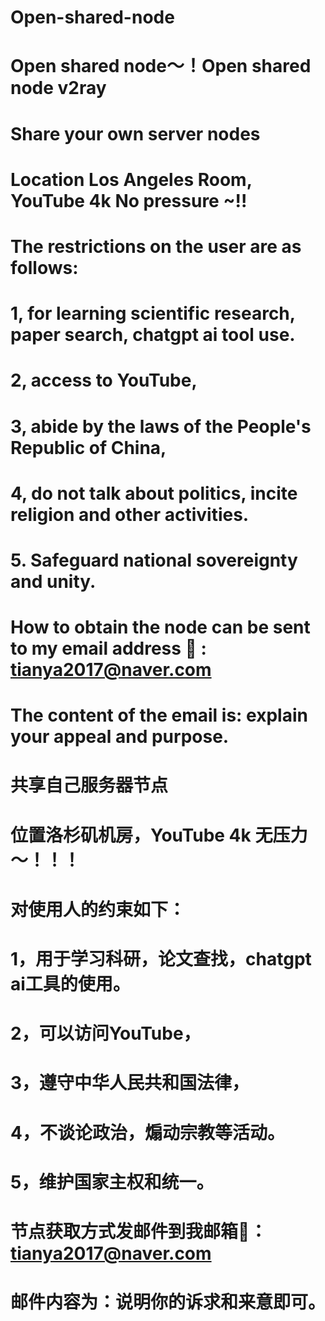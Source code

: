 # Open-shared-node
 # Open shared node～！Open shared node v2ray
  # Share your own server nodes
  # Location Los Angeles Room, YouTube 4k No pressure ~!!
  # The restrictions on the user are as follows:
  # 1, for learning scientific research, paper search, chatgpt ai tool use.
  # 2, access to YouTube,
  # 3, abide by the laws of the People's Republic of China,
  # 4, do not talk about politics, incite religion and other activities.
  # 5. Safeguard national sovereignty and unity.

  # How to obtain the node can be sent to my email address 📮 : tianya2017@naver.com
  # The content of the email is: explain your appeal and purpose.
 
 # 共享自己服务器节点
 # 位置洛杉矶机房，YouTube 4k 无压力～！！！
 # 对使用人的约束如下：
  # 1，用于学习科研，论文查找，chatgpt ai工具的使用。
  # 2，可以访问YouTube，
  # 3，遵守中华人民共和国法律，
  # 4，不谈论政治，煽动宗教等活动。
  # 5，维护国家主权和统一。

  # 节点获取方式发邮件到我邮箱📮：tianya2017@naver.com
 # 邮件内容为：说明你的诉求和来意即可。
